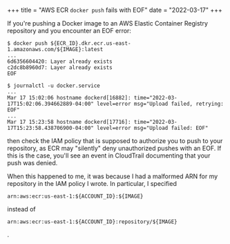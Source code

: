 +++
title = "AWS ECR `docker push` fails with EOF"
date = "2022-03-17"
+++

If you're pushing a Docker image to an AWS Elastic Container Registry
repository and you encounter an EOF error:

```
$ docker push ${ECR_ID}.dkr.ecr.us-east-1.amazonaws.com/${IMAGE}:latest
...
6d6356604420: Layer already exists
c2dc8b8960d7: Layer already exists
EOF

$ journalctl -u docker.service
...
Mar 17 15:02:06 hostname dockerd[16882]: time="2022-03-17T15:02:06.394662889-04:00" level=error msg="Upload failed, retrying: EOF"
...
Mar 17 15:23:58 hostname dockerd[17716]: time="2022-03-17T15:23:58.438706900-04:00" level=error msg="Upload failed: EOF"
```

then check the IAM policy that is supposed to authorize you to push to your
repository, as ECR may "silently" deny unauthorized pushes with an EOF. If
this is the case, you'll see an event in CloudTrail documenting that your push
was denied.

When this happened to me, it was because I had a malformed ARN for my
repository in the IAM policy I wrote. In particular, I specified

```
arn:aws:ecr:us-east-1:${ACCOUNT_ID}:${IMAGE}
```

instead of

```
arn:aws:ecr:us-east-1:${ACCOUNT_ID}:repository/${IMAGE}
```

.
